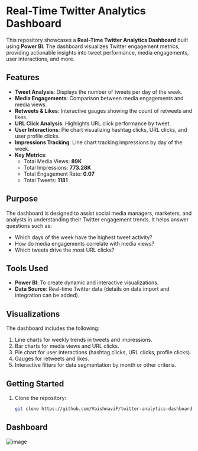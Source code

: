 # Real-Time Twitter Analytics Dashboard

This repository showcases a **Real-Time Twitter Analytics Dashboard** built using **Power BI**. The dashboard visualizes Twitter engagement metrics, providing actionable insights into tweet performance, media engagements, user interactions, and more.

## Features

- **Tweet Analysis**: Displays the number of tweets per day of the week.
- **Media Engagements**: Comparison between media engagements and media views.
- **Retweets & Likes**: Interactive gauges showing the count of retweets and likes.
- **URL Click Analysis**: Highlights URL click performance by tweet.
- **User Interactions**: Pie chart visualizing hashtag clicks, URL clicks, and user profile clicks.
- **Impressions Tracking**: Line chart tracking impressions by day of the week.
- **Key Metrics**:
  - Total Media Views: **89K**
  - Total Impressions: **773.28K**
  - Total Engagement Rate: **0.07**
  - Total Tweets: **1181**

## Purpose

The dashboard is designed to assist social media managers, marketers, and analysts in understanding their Twitter engagement trends. It helps answer questions such as:
- Which days of the week have the highest tweet activity?
- How do media engagements correlate with media views?
- Which tweets drive the most URL clicks?

## Tools Used

- **Power BI**: To create dynamic and interactive visualizations.
- **Data Source**: Real-time Twitter data (details on data import and integration can be added).

## Visualizations

The dashboard includes the following:
1. Line charts for weekly trends in tweets and impressions.
2. Bar charts for media views and URL clicks.
3. Pie chart for user interactions (hashtag clicks, URL clicks, profile clicks).
4. Gauges for retweets and likes.
5. Interactive filters for data segmentation by month or other criteria.

## Getting Started

1. Clone the repository:
   ```bash
   git clone https://github.com/VaishnaviF/twitter-analytics-dashboard.git

## Dashboard

![image](https://github.com/user-attachments/assets/2f9fb1e6-25de-4837-a89a-2f83301f4ba8)
